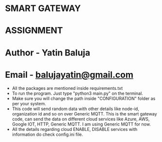 # SMART GATEWAY
# ASSIGNMENT


# Author - Yatin Baluja
# Email - balujayatin@gmail.com

* All the packages are mentioned inside requirements.txt
* To run the program. Just type "python3 main.py" on the terminal.
* Make sure you will change the path inside "CONFIGURATION" folder as per your system.
* This code will send random data with other details like node-id, organization id and so on over Generic MQTT. This is the smart gateway code, can send the data on different cloud services like Azure, AWS, Google IOT, HTTP, Generic MQTT. I am using Generic MQTT for now.
* All the details regarding cloud ENABLE, DISABLE services with information do check config.ini file.

